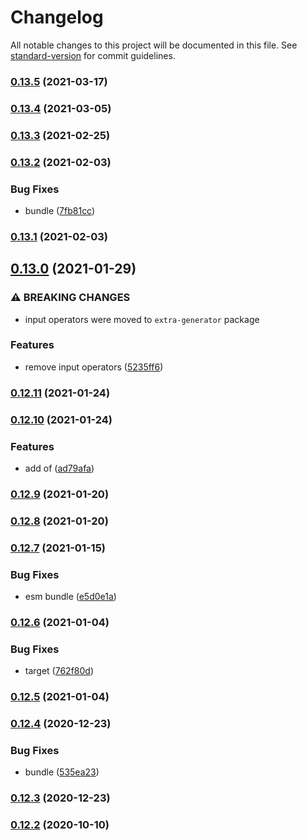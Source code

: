 # Changelog

All notable changes to this project will be documented in this file. See [standard-version](https://github.com/conventional-changelog/standard-version) for commit guidelines.

### [0.13.5](https://github.com/BlackGlory/iterable-operator/compare/v0.13.4...v0.13.5) (2021-03-17)

### [0.13.4](https://github.com/BlackGlory/iterable-operator/compare/v0.13.3...v0.13.4) (2021-03-05)

### [0.13.3](https://github.com/BlackGlory/iterable-operator/compare/v0.13.2...v0.13.3) (2021-02-25)

### [0.13.2](https://github.com/BlackGlory/iterable-operator/compare/v0.13.1...v0.13.2) (2021-02-03)


### Bug Fixes

* bundle ([7fb81cc](https://github.com/BlackGlory/iterable-operator/commit/7fb81cc2b5c4d779e2029455f2b965a629a71130))

### [0.13.1](https://github.com/BlackGlory/iterable-operator/compare/v0.13.0...v0.13.1) (2021-02-03)

## [0.13.0](https://github.com/BlackGlory/iterable-operator/compare/v0.12.11...v0.13.0) (2021-01-29)


### ⚠ BREAKING CHANGES

* input operators were moved to `extra-generator` package

### Features

* remove input operators ([5235ff6](https://github.com/BlackGlory/iterable-operator/commit/5235ff6e46796a5f83fa737621311f8145bede6c))

### [0.12.11](https://github.com/BlackGlory/iterable-operator/compare/v0.12.10...v0.12.11) (2021-01-24)

### [0.12.10](https://github.com/BlackGlory/iterable-operator/compare/v0.12.9...v0.12.10) (2021-01-24)


### Features

* add of ([ad79afa](https://github.com/BlackGlory/iterable-operator/commit/ad79afaebc4a0ed1b15f015e69ed9332c0fe47f6))

### [0.12.9](https://github.com/BlackGlory/iterable-operator/compare/v0.12.8...v0.12.9) (2021-01-20)

### [0.12.8](https://github.com/BlackGlory/iterable-operator/compare/v0.12.7...v0.12.8) (2021-01-20)

### [0.12.7](https://github.com/BlackGlory/iterable-operator/compare/v0.12.6...v0.12.7) (2021-01-15)


### Bug Fixes

* esm bundle ([e5d0e1a](https://github.com/BlackGlory/iterable-operator/commit/e5d0e1acdd7f21bf8835b2d229ea660c6425e66c))

### [0.12.6](https://github.com/BlackGlory/iterable-operator/compare/v0.12.5...v0.12.6) (2021-01-04)


### Bug Fixes

* target ([762f80d](https://github.com/BlackGlory/iterable-operator/commit/762f80d050fb345c81d68f0011244d0ed00f5876))

### [0.12.5](https://github.com/BlackGlory/iterable-operator/compare/v0.12.4...v0.12.5) (2021-01-04)

### [0.12.4](https://github.com/BlackGlory/iterable-operator/compare/v0.12.3...v0.12.4) (2020-12-23)


### Bug Fixes

* bundle ([535ea23](https://github.com/BlackGlory/iterable-operator/commit/535ea2360f05305e958fc3c7fa3871f770e3c30f))

### [0.12.3](https://github.com/BlackGlory/iterable-operator/compare/v0.12.2...v0.12.3) (2020-12-23)

### [0.12.2](https://github.com/BlackGlory/iterable-operator/compare/v0.12.1...v0.12.2) (2020-10-10)
